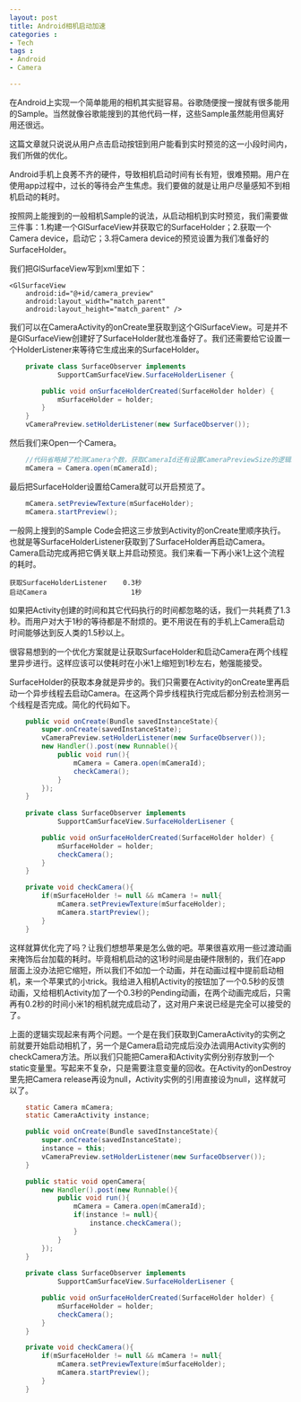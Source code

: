 ```yaml
---
layout: post
title: Android相机启动加速
categories : 
- Tech
tags : 
- Android
- Camera

---
```

在Android上实现一个简单能用的相机其实挺容易。谷歌随便搜一搜就有很多能用的Sample。当然就像谷歌能搜到的其他代码一样，这些Sample虽然能用但离好用还很远。

这篇文章就只说说从用户点击启动按钮到用户能看到实时预览的这一小段时间内，我们所做的优化。

<!-- more -->

Android手机上良莠不齐的硬件，导致相机启动时间有长有短，很难预期。用户在使用app过程中，过长的等待会产生焦虑。我们要做的就是让用户尽量感知不到相机启动的耗时。

按照网上能搜到的一般相机Sample的说法，从启动相机到实时预览，我们需要做三件事：1.构建一个GlSurfaceView并获取它的SurfaceHolder；2.获取一个Camera device，启动它；3.将Camera device的预览设置为我们准备好的SurfaceHolder。

我们把GlSurfaceView写到xml里如下：

~~~ markup
<GlSurfaceView
	android:id="@+id/camera_preview"
	android:layout_width="match_parent"
	android:layout_height="match_parent" />
~~~

我们可以在CameraActivity的onCreate里获取到这个GlSurfaceView。可是并不是GlSurfaceView创建好了SurfaceHolder就也准备好了。我们还需要给它设置一个HolderListener来等待它生成出来的SurfaceHolder。

~~~ java
	private class SurfaceObserver implements
			SupportCamSurfaceView.SurfaceHolderLisener {

		public void onSurfaceHolderCreated(SurfaceHolder holder) {
			mSurfaceHolder = holder;
		}
	}
	vCameraPreview.setHolderListener(new SurfaceObserver());
~~~

然后我们来Open一个Camera。

~~~ java
	//代码省略掉了检测Camera个数，获取CameraId还有设置CameraPreviewSize的逻辑。那是其他部分的内容了。
	mCamera = Camera.open(mCameraId);
~~~

最后把SurfaceHolder设置给Camera就可以开启预览了。

~~~ java	
	mCamera.setPreviewTexture(mSurfaceHolder);
	mCamera.startPreview();
~~~

一般网上搜到的Sample Code会把这三步放到Activity的onCreate里顺序执行。也就是等SurfaceHolderListener获取到了SurfaceHolder再启动Camera。Camera启动完成再把它俩关联上并启动预览。我们来看一下再小米1上这个流程的耗时。
	
	获取SurfaceHolderListener    0.3秒
	启动Camera                     1秒

如果把Activity创建的时间和其它代码执行的时间都忽略的话，我们一共耗费了1.3秒。而用户对大于1秒的等待都是不耐烦的。更不用说在有的手机上Camera启动时间能够达到反人类的1.5秒以上。

很容易想到的一个优化方案就是让获取SurfaceHolder和启动Camera在两个线程里异步进行。这样应该可以使耗时在小米1上缩短到1秒左右，勉强能接受。

SurfaceHolder的获取本身就是异步的。我们只需要在Activity的onCreate里再启动一个异步线程去启动Camera。在这两个异步线程执行完成后都分别去检测另一个线程是否完成。简化的代码如下。

~~~ java
	public void onCreate(Bundle savedInstanceState){
		super.onCreate(savedInstanceState);
		vCameraPreview.setHolderListener(new SurfaceObserver());
		new Handler().post(new Runnable(){
			public void run(){
				mCamera = Camera.open(mCameraId);
				checkCamera();
			}		
		});	
	}
	
	private class SurfaceObserver implements
			SupportCamSurfaceView.SurfaceHolderLisener {

		public void onSurfaceHolderCreated(SurfaceHolder holder) {
			mSurfaceHolder = holder;
			checkCamera();
		}
	}

	private void checkCamera(){
		if(mSurfaceHolder != null && mCamera != null{
			mCamera.setPreviewTexture(mSurfaceHolder);
			mCamera.startPreview();
		}
	}
~~~

这样就算优化完了吗？让我们想想苹果是怎么做的吧。苹果很喜欢用一些过渡动画来掩饰后台加载的耗时。毕竟相机启动的这1秒时间是由硬件限制的，我们在app层面上没办法把它缩短，所以我们不如加一个动画，并在动画过程中提前启动相机，来一个苹果式的小trick。我给进入相机Activity的按钮加了一个0.5秒的反馈动画，又给相机Activity加了一个0.3秒的Pending动画，在两个动画完成后，只需再有0.2秒的时间小米1的相机就完成启动了，这对用户来说已经是完全可以接受的了。

上面的逻辑实现起来有两个问题。一个是在我们获取到CameraActivity的实例之前就要开始启动相机了，另一个是Camera启动完成后没办法调用Activity实例的checkCamera方法。所以我们只能把Camera和Activity实例分别存放到一个static变量里。写起来不复杂，只是需要注意变量的回收。在Activity的onDestroy里先把Camera release再设为null，Activity实例的引用直接设为null，这样就可以了。
	
~~~ java
	static Camera mCamera;	
	static CameraActivity instance;	

	public void onCreate(Bundle savedInstanceState){
		super.onCreate(savedInstanceState);
		instance = this;
		vCameraPreview.setHolderListener(new SurfaceObserver());
	}

	public static void openCamera{
		new Handler().post(new Runnable(){
			public void run(){
				mCamera = Camera.open(mCameraId);
				if(instance != null){
					instance.checkCamera();
				}
			}		
		});	
	}
	
	private class SurfaceObserver implements
			SupportCamSurfaceView.SurfaceHolderLisener {

		public void onSurfaceHolderCreated(SurfaceHolder holder) {
			mSurfaceHolder = holder;
			checkCamera();
		}
	}

	private void checkCamera(){
		if(mSurfaceHolder != null && mCamera != null{
			mCamera.setPreviewTexture(mSurfaceHolder);
			mCamera.startPreview();
		}
	}
~~~
